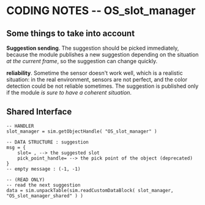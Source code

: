 # CODING NOTES -- OS_slot_manager

## Some things to take into account

**Suggestion sending**. The suggestion should be picked immediately, because the module publishes a new suggestion depending on the situation *at the current frame*, so the suggestion can change quickly. 

**reliability**. Sometime the sensor doesn't work well, which is a realistic situation: in the real environment, sensors are not perfect, and the color detection could be not reliable sometimes. The suggestion is published only if the module *is sure to have a coherent situation*. 

## Shared Interface

```
-- HANDLER
slot_manager = sim.getObjectHandle( "OS_slot_manager" )

-- DATA STRUCTURE : suggestion
msg = {
	slot= , --> the suggested slot
	pick_point_handle= --> the pick point of the object (deprecated)
}
-- empty message : (-1, -1)

-- (READ ONLY)
-- read the next suggestion
data = sim.unpackTable(sim.readCustomDataBlock( slot_manager, "OS_slot_manager_shared" ) )
```
